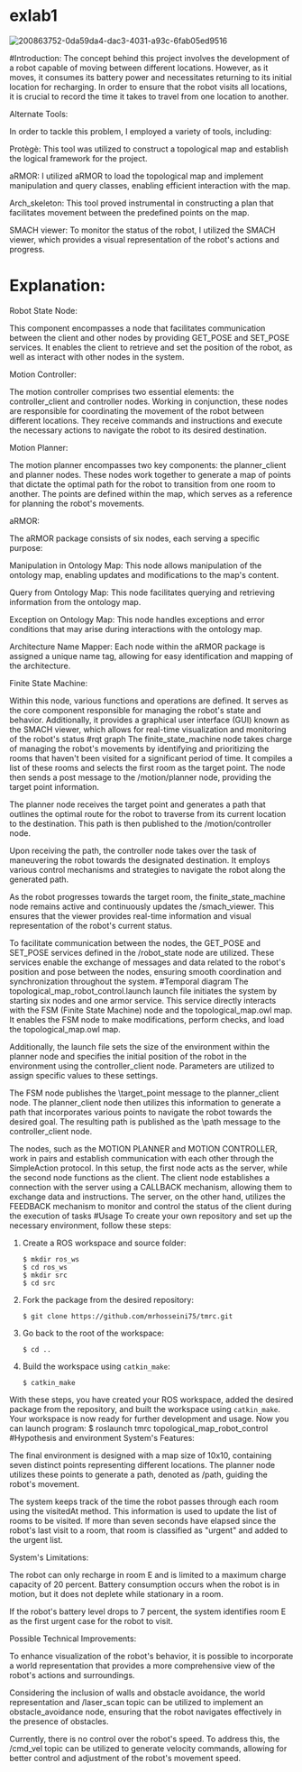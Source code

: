 # exlab1
![200863752-0da59da4-dac3-4031-a93c-6fab05ed9516](https://github.com/tahmineh-tabarestani/exlab1/assets/80887743/aad21862-901c-4470-bb65-c9e07e01fc36)



#Introduction:
The concept behind this project involves the development of a robot capable of moving between different locations. However, as it moves, it consumes its battery power and necessitates returning to its initial location for recharging. In order to ensure that the robot visits all locations, it is crucial to record the time it takes to travel from one location to another.

Alternate Tools:

In order to tackle this problem, I employed a variety of tools, including:

Protègè: This tool was utilized to construct a topological map and establish the logical framework for the project.

aRMOR: I utilized aRMOR to load the topological map and implement manipulation and query classes, enabling efficient interaction with the map.

Arch_skeleton: This tool proved instrumental in constructing a plan that facilitates movement between the predefined points on the map.

SMACH viewer: To monitor the status of the robot, I utilized the SMACH viewer, which provides a visual representation of the robot's actions and progress.


# Explanation:

Robot State Node:

This component encompasses a node that facilitates communication between the client and other nodes by providing GET_POSE and SET_POSE services. It enables the client to retrieve and set the position of the robot, as well as interact with other nodes in the system.

Motion Controller:

The motion controller comprises two essential elements: the controller_client and controller nodes. Working in conjunction, these nodes are responsible for coordinating the movement of the robot between different locations. They receive commands and instructions and execute the necessary actions to navigate the robot to its desired destination.

Motion Planner:

The motion planner encompasses two key components: the planner_client and planner nodes. These nodes work together to generate a map of points that dictate the optimal path for the robot to transition from one room to another. The points are defined within the map, which serves as a reference for planning the robot's movements.

aRMOR:

The aRMOR package consists of six nodes, each serving a specific purpose:

Manipulation in Ontology Map: This node allows manipulation of the ontology map, enabling updates and modifications to the map's content.

Query from Ontology Map: This node facilitates querying and retrieving information from the ontology map.

Exception on Ontology Map: This node handles exceptions and error conditions that may arise during interactions with the ontology map.

Architecture Name Mapper: Each node within the aRMOR package is assigned a unique name tag, allowing for easy identification and mapping of the architecture.

Finite State Machine:

Within this node, various functions and operations are defined. It serves as the core component responsible for managing the robot's state and behavior. Additionally, it provides a graphical user interface (GUI) known as the SMACH viewer, which allows for real-time visualization and monitoring of the robot's status
#rqt graph
The finite_state_machine node takes charge of managing the robot's movements by identifying and prioritizing the rooms that haven't been visited for a significant period of time. It compiles a list of these rooms and selects the first room as the target point. The node then sends a post message to the /motion/planner node, providing the target point information.

The planner node receives the target point and generates a path that outlines the optimal route for the robot to traverse from its current location to the destination. This path is then published to the /motion/controller node.

Upon receiving the path, the controller node takes over the task of maneuvering the robot towards the designated destination. It employs various control mechanisms and strategies to navigate the robot along the generated path.

As the robot progresses towards the target room, the finite_state_machine node remains active and continuously updates the /smach_viewer. This ensures that the viewer provides real-time information and visual representation of the robot's current status.

To facilitate communication between the nodes, the GET_POSE and SET_POSE services defined in the /robot_state node are utilized. These services enable the exchange of messages and data related to the robot's position and pose between the nodes, ensuring smooth coordination and synchronization throughout the system.
#Temporal diagram
The topological_map_robot_control.launch launch file initiates the system by starting six nodes and one armor service. This service directly interacts with the FSM (Finite State Machine) node and the topological_map.owl map. It enables the FSM node to make modifications, perform checks, and load the topological_map.owl map.

Additionally, the launch file sets the size of the environment within the planner node and specifies the initial position of the robot in the environment using the controller_client node. Parameters are utilized to assign specific values to these settings.

The FSM node publishes the \target_point message to the planner_client node. The planner_client node then utilizes this information to generate a path that incorporates various points to navigate the robot towards the desired goal. The resulting path is published as the \path message to the controller_client node.

The nodes, such as the MOTION PLANNER and MOTION CONTROLLER, work in pairs and establish communication with each other through the SimpleAction protocol. In this setup, the first node acts as the server, while the second node functions as the client. The client node establishes a connection with the server using a CALLBACK mechanism, allowing them to exchange data and instructions. The server, on the other hand, utilizes the FEEDBACK mechanism to monitor and control the status of the client during the execution of tasks
#Usage
To create your own repository and set up the necessary environment, follow these steps:

1. Create a ROS workspace and source folder:
   ```
   $ mkdir ros_ws
   $ cd ros_ws
   $ mkdir src
   $ cd src
   ```

2. Fork the package from the desired repository:
   ```
   $ git clone https://github.com/mrhosseini75/tmrc.git
   ```

3. Go back to the root of the workspace:
   ```
   $ cd ..
   ```

4. Build the workspace using `catkin_make`:
   ```
   $ catkin_make
   ```

With these steps, you have created your ROS workspace, added the desired package from the repository, and built the workspace using `catkin_make`. Your workspace is now ready for further development and usage.
Now you can launch program:
$ roslaunch tmrc topological_map_robot_control
#Hypothesis and environment
System's Features:

The final environment is designed with a map size of 10x10, containing seven distinct points representing different locations. The planner node utilizes these points to generate a path, denoted as /path, guiding the robot's movement.

The system keeps track of the time the robot passes through each room using the visitedAt method. This information is used to update the list of rooms to be visited. If more than seven seconds have elapsed since the robot's last visit to a room, that room is classified as "urgent" and added to the urgent list.

System's Limitations:

The robot can only recharge in room E and is limited to a maximum charge capacity of 20 percent. Battery consumption occurs when the robot is in motion, but it does not deplete while stationary in a room.

If the robot's battery level drops to 7 percent, the system identifies room E as the first urgent case for the robot to visit.

Possible Technical Improvements:

To enhance visualization of the robot's behavior, it is possible to incorporate a world representation that provides a more comprehensive view of the robot's actions and surroundings.

Considering the inclusion of walls and obstacle avoidance, the world representation and /laser_scan topic can be utilized to implement an obstacle_avoidance node, ensuring that the robot navigates effectively in the presence of obstacles.

Currently, there is no control over the robot's speed. To address this, the /cmd_vel topic can be utilized to generate velocity commands, allowing for better control and adjustment of the robot's movement speed.
